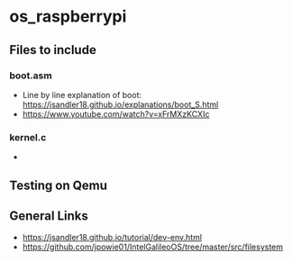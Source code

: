 # os_raspberrypi

## Files to include
### boot.asm
- Line by line explanation of boot: https://jsandler18.github.io/explanations/boot_S.html
- https://www.youtube.com/watch?v=xFrMXzKCXIc

### kernel.c
- 

## Testing on Qemu

## General Links
 - https://jsandler18.github.io/tutorial/dev-env.html
 - https://github.com/jpowie01/IntelGalileoOS/tree/master/src/filesystem 
